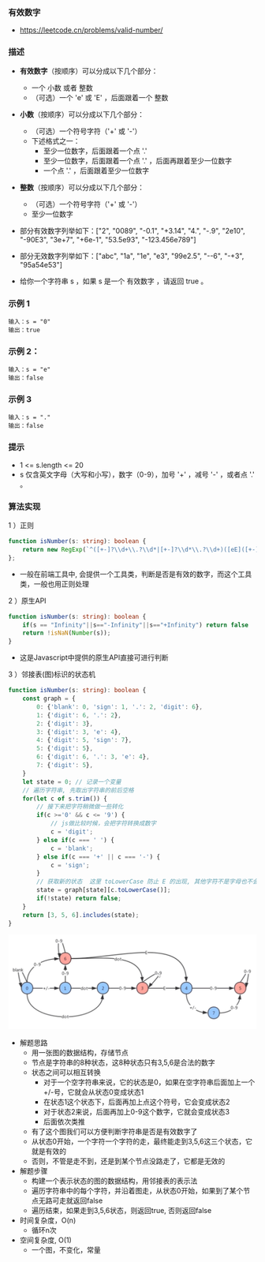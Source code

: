 ### 有效数字

- https://leetcode.cn/problems/valid-number/

### 描述

- **有效数字**（按顺序）可以分成以下几个部分：
  * 一个 小数 或者 整数
  * （可选）一个 'e' 或 'E' ，后面跟着一个 整数

- **小数**（按顺序）可以分成以下几个部分：
  * （可选）一个符号字符（'+' 或 '-'）
  * 下述格式之一：
    * 至少一位数字，后面跟着一个点 '.'
    * 至少一位数字，后面跟着一个点 '.' ，后面再跟着至少一位数字
    * 一个点 '.' ，后面跟着至少一位数字

- **整数**（按顺序）可以分成以下几个部分：
  * （可选）一个符号字符（'+' 或 '-'）
  * 至少一位数字

- 部分有效数字列举如下：["2", "0089", "-0.1", "+3.14", "4.", "-.9", "2e10", "-90E3", "3e+7", "+6e-1", "53.5e93", "-123.456e789"]
- 部分无效数字列举如下：["abc", "1a", "1e", "e3", "99e2.5", "--6", "-+3", "95a54e53"]
- 给你一个字符串 s ，如果 s 是一个 有效数字 ，请返回 true 。

### 示例 1

```
输入：s = "0"
输出：true
```

### 示例 2：

```
输入：s = "e"
输出：false
```

### 示例 3

```
输入：s = "."
输出：false
```

### 提示

- 1 <= s.length <= 20
- s 仅含英文字母（大写和小写），数字（0-9），加号 '+' ，减号 '-' ，或者点 '.' 。

### 算法实现

1 ）正则

```ts
function isNumber(s: string): boolean {
    return new RegExp(`^([+-]?\\d+\\.?\\d*|[+-]?\\d*\\.?\\d+)([eE]([+-]?\\d+))?$`).test(s);
};
```

- 一般在前端工具中, 会提供一个工具类，判断是否是有效的数字，而这个工具类，一般也用正则处理


2 ）原生API

```ts
function isNumber(s: string): boolean {
    if(s == "Infinity"||s=="-Infinity"||s=="+Infinity") return false
    return !isNaN(Number(s));
}
```

- 这是Javascript中提供的原生API直接可进行判断


3 ）邻接表(图)标识的状态机

```ts
function isNumber(s: string): boolean {
    const graph = {
        0: {'blank': 0, 'sign': 1, '.': 2, 'digit': 6},
        1: {'digit': 6, '.': 2},
        2: {'digit': 3},
        3: {'digit': 3, 'e': 4},
        4: {'digit': 5, 'sign': 7},
        5: {'digit': 5},
        6: {'digit': 6, '.': 3, 'e': 4},
        7: {'digit': 5},
    }
    let state = 0; // 记录一个变量
    // 遍历字符串, 先取出字符串的前后空格
    for(let c of s.trim()) {
        // 接下来把字符稍微做一些转化
        if(c >='0' && c <= '9') {
            // js做比较时候，会把字符转换成数字
            c = 'digit';
        } else if(c === ' ') {
            c = 'blank';
        } else if(c === '+' || c === '-') {
            c = 'sign';
        }
        // 获取新的状态  这里 toLowerCase 防止 E 的出现, 其他字符不是字母也不会报错
        state = graph[state][c.toLowerCase()];
        if(!state) return false;
    }
    return [3, 5, 6].includes(state);
}
```

<div align="center">
    <img width="600" src="./screenshot/190.jpg">
    <br />
</div>

- 解题思路
    * 用一张图的数据结构，存储节点
    * 节点是字符串的8种状态，这8种状态只有3,5,6是合法的数字
    * 状态之间可以相互转换
        * 对于一个空字符串来说，它的状态是0，如果在空字符串后面加上一个+/-号，它就会从状态0变成状态1
        * 在状态1这个状态下，后面再加上点这个符号，它会变成状态2
        * 对于状态2来说，后面再加上0-9这个数字，它就会变成状态3
        * 后面依次类推
    * 有了这个图我们可以方便判断字符串是否是有效数字了
    * 从状态0开始，一个字符一个字符的走，最终能走到3,5,6这三个状态，它就是有效的
    * 否则，不管是走不到，还是到某个节点没路走了，它都是无效的
- 解题步骤
    * 构建一个表示状态的图的数据结构，用邻接表的表示法
    * 遍历字符串中的每个字符，并沿着图走，从状态0开始，如果到了某个节点无路可走就返回false
    * 遍历结束，如果走到3,5,6状态，则返回true, 否则返回false
- 时间复杂度，O(n)
    * 循环n次
- 空间复杂度, O(1)
    * 一个图，不变化，常量
